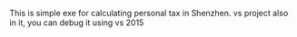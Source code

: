 This is simple exe for calculating personal tax in Shenzhen.
vs project also in it, you can debug it using vs 2015
